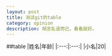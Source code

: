 ```yaml
---
layout: post
title: 测试git的table
category: opinion
description: 胡言乱语而已，看看就好。
---
```


##table
|姓名|年龄|
|:---:|:---:|
|小名|20|